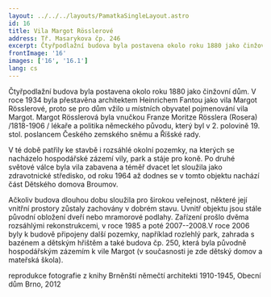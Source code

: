 ```yaml
---
layout: ../../../layouts/PamatkaSingleLayout.astro
id: 16
title: Vila Margot Rösslerové
address: Tř. Masarykova čp. 246
excerpt: Čtyřpodlažní budova byla postavena okolo roku 1880 jako činžovní dům. V roce 1934 byla přestavěna architektem Heinrichem Fantou jako vila Margot Rösslerové, proto se pro dům vžilo u místních obyvatel pojmenování vila Margot. Margot Rösslerová byla vnučkou Franze Moritze Rösslera (Rosera) /1818-1906 / lékaře a politika německého původu, který byl v 2. polovině 19. stol. poslancem Českého zemského sněmu a Říšské rady.
frontImage: '16'
images: ['16', '16.1']
lang: cs
---
```

Čtyřpodlažní budova byla postavena okolo roku 1880 jako činžovní dům. V roce 1934 byla přestavěna architektem Heinrichem Fantou jako vila Margot Rösslerové, proto se pro dům vžilo u místních obyvatel pojmenování vila Margot. Margot Rösslerová byla vnučkou Franze Moritze Rösslera (Rosera) /1818-1906 / lékaře a politika německého původu, který byl v 2. polovině 19. stol. poslancem Českého zemského sněmu a Říšské rady.

V té době patřily ke stavbě i rozsáhlé okolní pozemky, na kterých se nacházelo hospodářské zázemí vily, park a stáje pro koně. Po druhé světové válce byla vila zabavena a téměř dvacet let sloužila jako zdravotnické středisko, od roku 1964 až dodnes se v tomto objektu nachází část Dětského domova Broumov.

Ačkoliv budova dlouhou dobu sloužila pro širokou veřejnost, některé její vnitřní prostory zůstaly zachovány v dobrém stavu. Uvnitř objektu jsou stále původní obložení dveří nebo mramorové podlahy. Zařízení prošlo dvěma rozsáhlými rekonstrukcemi, v roce 1985 a poté 2007--2008.V roce 2006 byly k budově připojeny další pozemky, například rozlehlý park, zahrada s bazénem a dětským hřištěm a také budova čp. 250, která byla původně hospodářským zázemím k vile Margot (v současnosti je zde dětský domov a mateřská škola).

reprodukce fotografie z knihy Brněnští němečtí architekti 1910-1945, Obecní dům Brno, 2012



